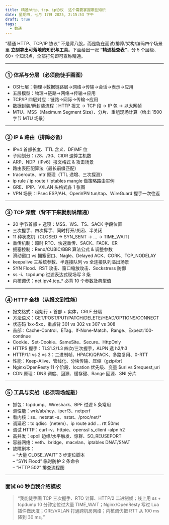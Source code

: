 ```yaml
---
title: 精通http、tcp、ip协议  这个需要掌握哪些知识
date: 星期四, 七月 17日 2025, 2:15:53 下午
draft: true
tags:
  - 数通
---
```

“精通 HTTP、TCP/IP 协议” 不是背八股，而是能在面试/排障/架构/编码四个场景里 **立刻拿出可落地的知识与工具**。下面给出一张 **“精通检查表”**，分 5 个层级、60+ 个知识点，全部打勾即可宣称精通。

---

### ① 体系与分层（必须能徒手画图）
- OSI七层：物理->数据链路层->网络->传输->会话->表示->应用
- 五层模型：物理→链路→网络→传输→应用  
- TCP/IP 四层对应：链路→网际→传输→应用  
- 数据封装/解封装流程：HTTP 报文 → TCP 段 → IP 包 → 以太网帧  
- MTU、MSS（Maximum Segment Size）、分片、重组现场计算（给出 1500 字节 MTU 场景）

---

### ② IP & 路由（排障必备）
- IPv4 首部长度、TTL 含义、DF/MF 位  
- 子网划分：/28、/30、CIDR 速算主机数  
- ARP、NDP（IPv6）报文格式 & 攻击场景  
- 路由表匹配算法（最长前缀匹配）  
- traceroute、mtr 原理（TTL 递增、三次探测）  
- ip rule / ip route / iptables mangle 做策略路由实例  
- GRE、IPIP、VXLAN 头格式各 1 张图  
- VPN 场景：IPsec ESP/AH、OpenVPN tun/tap、WireGuard 握手一次往返

---

### ③ TCP 深度（背不下来就别说精通）
- 20 字节首部 + 选项：MSS、WS、TS、SACK 字段位置  
- 三次握手、四次挥手、同时打开/关闭、半关闭  
- 11 种状态机（CLOSED → SYN_SENT → … → TIME_WAIT）  
- 重传机制：超时 RTO、快速重传、SACK、FACK、ER  
- 拥塞控制：Reno/CUBIC/BBR 算法公式 & 调整参数  
- 滑动窗口 vs 拥塞窗口、Nagle、Delayed ACK、CORK、TCP_NODELAY  
- keepalive 三系统参数、半连接队列 vs 全连接队列溢出场景  
- SYN Flood、RST 攻击、窗口缩放攻击、Sockstress 防御  
- ss -i、tcpdump 过滤表达式现场写 3 条  
- 内核调优：net.ipv4.tcp_* 必背 10 个参数及典型值

---

### ④ HTTP 全栈（从报文到性能）
- 报文格式：起始行 + 首部 + 实体，CRLF 分隔  
- 方法语义：GET/POST/PUT/PATCH/DELETE/HEAD/OPTIONS/CONNECT  
- 状态码 1xx-5xx，重点背 301 vs 302 vs 307 vs 308  
- 首部：Cache-Control、ETag、If-None-Match、Range、Expect:100-continue  
- Cookie、Set-Cookie、SameSite、Secure、HttpOnly  
- HTTPS 握手：TLS1.2/1.3 四次/三次握手，ALPN 选 h2/h3  
- HTTP/1.1 vs 2 vs 3：二进制帧、HPACK/QPACK、多路复用、0-RTT  
- 性能：Keep-Alive、管线化、分块传输、压缩（gzip/br）  
- Nginx/OpenResty 11 个阶段、location 优先级、变量 $uri vs $request_uri  
- CDN 原理：DNS 调度、回源、缓存键、Range 回源、SNI 分片

---

### ⑤ 工具与实战（必须现场能敲）
- 抓包：tcpdump、Wireshark、BPF 过滤 5 条常用  
- 测性能：wrk/ab/hey、iperf3、netperf  
- 看内核：ss、netstat -s、nstat、/proc/net/*  
- 调延迟：tc qdisc（netem）、ip route add … rtt 50ms  
- 调试 HTTP：curl -v、httpie、openssl s_client -alpn h2  
- 高并发：epoll 边缘/水平触发、惊群、SO_REUSEPORT  
- 容器网络：veth、bridge、macvlan、iptables DNAT/SNAT  
- 故障剧本：  
  – “大量 CLOSE_WAIT” 3 步定位脚本  
  – “SYN Flood” 临时防护 2 条命令  
  – “HTTP 502” 排查流程图

---

### 面试 60 秒自我介绍模板
> “我能徒手画 TCP 三次握手、RTO 计算、HTTP/2 二进制帧；线上用 ss + tcpdump 10 分钟定位过大量 TIME_WAIT；Nginx/OpenResty 写过 Lua 插件做灰度；GRE/VXLAN 打通跨机房网络；内核调优把 RTT 从 100 ms 降到 30 ms。”